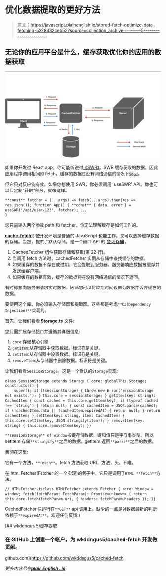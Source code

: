 # 优化数据提取的更好方法

> 原文：<https://javascript.plainenglish.io/stored-fetch-optimize-data-fetching-5328332ceb52?source=collection_archive---------5----------------------->

## 无论你的应用平台是什么，缓存获取优化你的应用的数据获取

![](img/ad1e70251918107400a5718197af1d19.png)

如果你开发过 React app，你可能听说过[《SWR》](https://swr.vercel.app/)。SWR 缓存获取的数据。因此应用程序调用相同的 fetch，缓存的数据在没有网络通信的情况下返回。

但它只对反应钩有效。如果你想使用 SWR，你必须调用' useSWR' API。你也可以只定制“获取”部分，就像这样。

```
**const** fetcher = (...args) => fetch(...args).then(res => res.json()); function App() { **const** { data, error } = useSWR('/api/user/123', fetcher); ...
}
```

您只需输入两个参数 path 和 fetcher。你无法理解缓存是如何工作的。

[**cache-fetch**](https://github.com/wkddngus5/cached-fetch)即使开发环境是普通的 JavaScript 也能工作。您可以选择缓存数据的存储。当然，提供了默认存储。是一个窗口 API 的 [**会话存储**](https://developer.mozilla.org/ko/docs/Web/API/Window/sessionStorage) 。

1.  CachedFetcher 组件获取存储和获取(第 22 行)。
2.  当调用 fetch 方法时，cachedFetcher 实例从存储中查找缓存的数据。
3.  如果缓存的数据不存在或过期，它会提取到服务器。服务器响应数据被缓存并发送给客户端。
4.  如果缓存的数据有效，缓存的数据将在没有网络通信的情况下返回。

有时你想向服务器请求实时数据。因此您可以将过期时间设置为数据并丢弃缓存的数据。

要使用这个库，你必须输入存储器和提取器。这些都是考虑`**DI(Dependency Injection)**`实现的。

首先，让我们看看 **Storage.ts** 文件:

您只需扩展存储接口并遵循其详细信息:

1.  `core`:存储核心引擎
2.  `getItem`:从存储器中获取数据。标识符是关键。
3.  `setItem`:从存储器中设置数据。标识符是关键。
4.  `removeItem`:从存储器中删除数据。标识符是关键。

让我们看看`SessionStorage`。这是一个默认的`Storage`实现:

```
class SessionStorage extends Storage { core: globalThis.Storage; constructor() {
    super(); if (!sessionStorage) { throw new Error('sessionStorage not exists.'); } this.core = sessionStorage; } getItem(key: string): CachedItem { const cached = this.core.getItem(key); if (typeof cached !== 'string') { return null; } const cachedItem = JSON.parse(cached); if (!cachedItem.data || !cachedItem.expiredAt) { return null; } return cachedItem; } setItem(key: string, item: CachedItem) { this.core.setItem(key, JSON.stringify(item)); } removeItem(key: string) { this.core.removeItem(key); }}
```

`**sessionStorage** of window`按键存储数据。键和值只是字符串类型。所以 setItem 存储`**stringify**`之后的数据，getItem 返回`**parse**`之后的数据。

费彻在这里:

它有一个方法，`**fetch**`。fetch 方法获取 URI，方法，头。不难。

在 html Fetcher(Fetcher 的一个实现)的例子中，它只是调用了`HTML **fetch**`方法。

```
// HTMLFetcher.tsclass HTMLFetcher extends Fetcher { core: Window = window; fetch(fetchParam: FetchParam): Promise<unknown> { return this.core.fetch(fetchParam.uri, { headers: fetchParam.headers }); }}
```

CachedFetcher 只运行在`**GET**` api 调用上。缺少的一点是对数据最新的判断依赖于`**expiredAt**`。欢迎任何反馈:)

[](https://github.com/wkddngus5/cached-fetch) [## wkddngus 5/缓存提取

### 在 GitHub 上创建一个帐户，为 wkddngus5/cached-fetch 开发做贡献。

github.com](https://github.com/wkddngus5/cached-fetch) 

*更多内容尽在*[***plain English . io***](http://plainenglish.io)